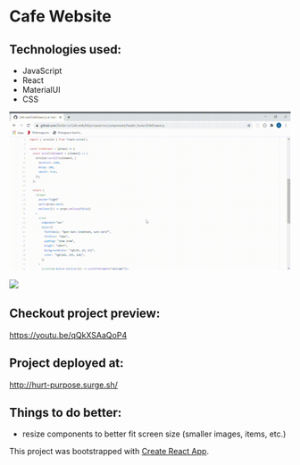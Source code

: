 # Cafe Website

## Technologies used: 
- JavaScript
- React 
- MaterialUI
- CSS

![](https://github.com/SimGri-io/Cafe-web/blob/master/SimGri-io-Cafe-web-A-website-cre.gif) 

![](https://github.com/SimGri-io/Cafe-web/blob/master/React-App-and-3-more-pages-Profi.gif) 

## Checkout project preview: 
https://youtu.be/qQkXSAaQoP4

## Project deployed at: 
http://hurt-purpose.surge.sh/ 

## Things to do better: 
- resize components to better fit screen size (smaller images, items, etc.)

This project was bootstrapped with [Create React App](https://github.com/facebook/create-react-app).
